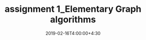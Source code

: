 ---
type: assignment
date: 2019-02-16T4:00:00+4:30
title: assignment 1_Elementary Graph algorithms
pdf: /static_files/assignments/سوال.pdf
#attachment: /static_files/assignments/DS_A1.zip
#solutions: /static_files/assignments
due: 2019-02-21T23:59:00+3:30
---